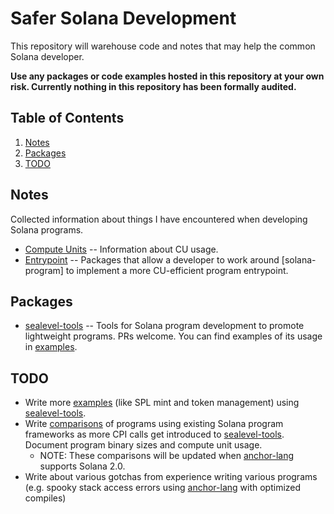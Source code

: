# Safer Solana Development

This repository will warehouse code and notes that may help the common Solana
developer.

**Use any packages or code examples hosted in this repository at your own risk.
Currently nothing in this repository has been formally audited.**

## Table of Contents
1. [Notes](#notes)
2. [Packages](#packages)
3. [TODO](#todo)

## Notes

Collected information about things I have encountered when developing Solana
programs.

- [Compute Units] -- Information about CU usage.
- [Entrypoint] -- Packages that allow a developer to work around [solana-program]
  to implement a more CU-efficient program entrypoint.

## Packages

- [sealevel-tools] -- Tools for Solana program development to promote
  lightweight programs. PRs welcome. You can find examples of its usage in
  [examples].

## TODO
- Write more [examples] (like SPL mint and token management) using
  [sealevel-tools].
- Write [comparisons] of programs using existing Solana program frameworks as
  more CPI calls get introduced to [sealevel-tools]. Document program binary
  sizes and compute unit usage.
  - NOTE: These comparisons will be updated when [anchor-lang] supports Solana
    2.0.
- Write about various gotchas from experience writing various programs (e.g.
spooky stack access errors using [anchor-lang] with optimized compiles)

[Compute Units]: COMPUTE_UNITS.md
[Entrypoint]: ENTRYPOINT.md
[anchor-lang]: https://docs.rs/anchor-lang/latest/anchor_lang/
[comparisons]: comparisons
[examples]: examples
[sealevel-tools]: sealevel-tools
